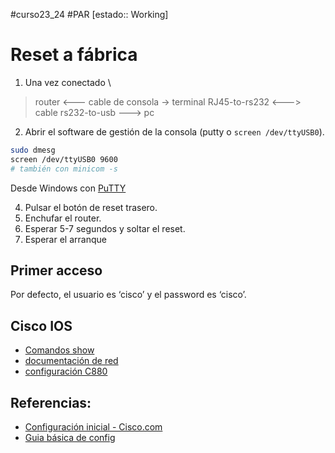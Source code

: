 #curso23_24 #PAR [estado:: Working] 

# Reset a fábrica

1. Una vez conectado \
> router <--- cable de consola -> terminal RJ45-to-rs232 <---> cable rs232-to-usb ---> pc

2. Abrir el software de gestión de la consola (putty o `screen /dev/ttyUSB0`).
```bash
sudo dmesg
screen /dev/ttyUSB0 9600
# también con minicom -s
```

Desde Windows con [PuTTY](https://teklager.se/en/knowledge-base/serial-connection-putty-windows/)

    
4. Pulsar el botón de reset trasero.
5. Enchufar el router.
6. Esperar 5-7 segundos y soltar el reset.
7. Esperar el arranque

## Primer acceso

Por defecto, el usuario es ‘cisco’ y el password es ‘cisco’.


## Cisco IOS
+ [Comandos show](https://www.solvetic.com/tutoriales/article/170-comandos-cisco-show/)
+ [documentación de red](https://ccnadesdecero.es/documentacion-red/)
+ [configuración C880](https://www.networkstraining.com/basic-cisco-800-router-configuration-for-internet-access/)

## Referencias:
+ [Configuración inicial - Cisco.com](https://www.cisco.com/c/en/us/td/docs/routers/access/800/hardware/installation/guide/800HIG/initalconfig.html)
+ [Guia básica de config](https://www.cisco.com/c/en/us/td/docs/routers/access/800/software/configuration/guide/SCG800Guide/SCG800_Guide_BookMap_chapter_010.pdf)